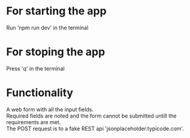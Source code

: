 # For starting the app

Run 'npm run dev' in the terminal

# For stoping the app

Press 'q' in the terminal

# Functionality

A web form with all the input fields.\
Required fields are noted and the form cannot be submitted untill the requirements are met.\
The POST request is to a fake REST api 'jsonplaceholder.typicode.com'.
